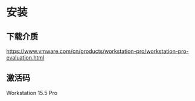 # 安装

## 下载介质

https://www.vmware.com/cn/products/workstation-pro/workstation-pro-evaluation.html

## 激活码

Workstation 15.5 Pro 
